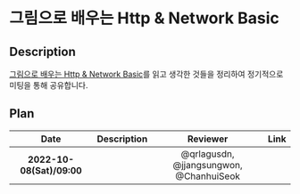 # 그림으로 배우는 Http & Network Basic

## Description

[그림으로 배우는 Http & Network Basic](http://www.yes24.com/Product/Goods/15894097)를 읽고 생각한 것들을 정리하여 정기적으로 미팅을 통해 공유합니다.

## Plan

|           Date            |     Description     |                Reviewer                 |            Link                    |
| :-----------------------: | :-----------------: | :-------------------------------------: | :--------------------------------: |
| **2022-10-08(Sat)/09:00** |                     | @qrlagusdn, @jjangsungwon, @ChanhuiSeok |                                    |
